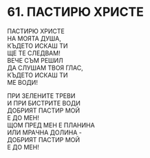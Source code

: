 # 61. ПАСТИРЮ ХРИСТЕ  
  
ПАСТИРЮ ХРИСТЕ  
НА МОЯТА ДУША,  
КЪДЕТО ИСКАШ ТИ  
ЩЕ ТЕ СЛЕДВАМ!  
ВЕЧЕ СЪМ РЕШИЛ  
ДА СЛУШАМ ТВОЯ ГЛАС,  
КЪДЕТО ИСКАШ ТИ  
МЕ ВОДИ!  
  
ПРИ ЗЕЛЕНИТЕ ТРЕВИ  
И ПРИ БИСТРИТЕ ВОДИ  
ДОБРИЯТ ПАСТИР МОЙ  
Е ДО МЕН!  
ЩОМ ПРЕД МЕН Е ПЛАНИНА  
ИЛИ МРАЧНА ДОЛИНА -  
ДОБРИЯТ ПАСТИР МОЙ  
Е ДО МЕН!  
